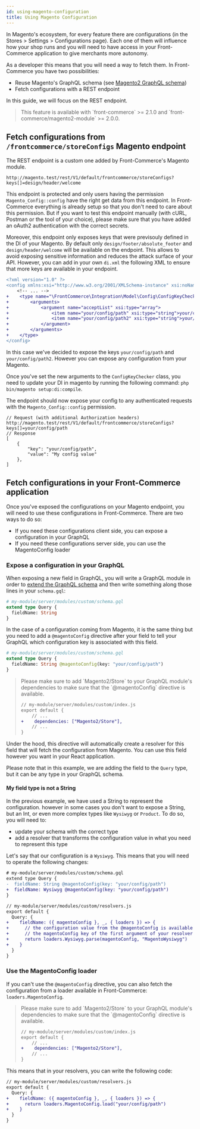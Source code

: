 ```yaml
---
id: using-magento-configuration
title: Using Magento Configuration
---
```


In Magento's ecosystem, for every feature there are configurations (in the Stores > Settings > Configurations page). Each one of them will influence how your shop runs and you will need to have access in your Front-Commerce application to give merchants more autonomy.

As a developer this means that you will need a way to fetch them. In Front-Commerce you have two possibilities:

- Reuse Magento's GraphQL schema (see [Magento2 GraphQL schema](./graphql.html))
- Fetch configurations with a REST endpoint

In this guide, we will focus on the REST endpoint.

<blockquote class="warning">This feature is available with `front-commerce` >= 2.1.0 and `front-commerce/magento2-module` >= 2.0.0.</blockquote>

## Fetch configurations from `/frontcommerce/storeConfigs` Magento endpoint

The REST endpoint is a custom one added by Front-Commerce's Magento module.

```
http://magento.test/rest/V1/default/frontcommerce/storeConfigs?keys[]=design/header/welcome
```

This endpoint is protected and only users having the permission `Magento_Config::config` have the right get data from this endpoint. In Front-Commerce everything is already setup so that you don't need to care about this permission. But if you want to test this endpoint manually (with cURL, Postman or the tool of your choice), please make sure that you have added an oAuth2 authentication with the correct secrets.

Moreover, this endpoint only exposes keys that were previsouly defined in the DI of your Magento. By default only `design/footer/absolute_footer` and `design/header/welcome` will be available on the endpoint. This allows to avoid exposing sensitive information and reduces the attack surface of your API. However, you can add in your own `di.xml` the following XML to ensure that more keys are available in your endpoint.

```diff
<?xml version="1.0" ?>
<config xmlns:xsi="http://www.w3.org/2001/XMLSchema-instance" xsi:noNamespaceSchemaLocation="urn:magento:framework:ObjectManager/etc/config.xsd">
    <!-- ... -->
+    <type name="\FrontCommerce\Integration\Model\Config\ConfigKeyChecker">
+        <arguments>
+            <argument name="acceptList" xsi:type="array">
+                <item name="your/config/path" xsi:type="string">your/config/path</item>
+                <item name="your/config/path2" xsi:type="string">your/config/path2</item>
+            </argument>
+        </arguments>
+    </type>
</config>
```

In this case we've decided to expose the keys `your/config/path` and `your/config/path2`. However you can expose any configuration from your Magento.

Once you've set the new arguments to the `ConfigKeyChecker` class, you need to update your DI in magento by running the following command: `php bin/magento setup:di:compile`.

The endpoint should now expose your config to any authenticated requests with the `Magento_Config::config` permission.

```
// Request (with additional Authorization headers)
http://magento.test/rest/V1/default/frontcommerce/storeConfigs?keys[]=your/config/path
// Response
[
    {
        "key": "your/config/path",
        "value": "My config value"
    },
]
```

## Fetch configurations in your Front-Commerce application

Once you've exposed the configurations on your Magento endpoint, you will need to use these configurations in Front-Commerce. There are two ways to do so:

- If you need these configurations client side, you can expose a configuration in your GraphQL
- If you need these configurations server side, you can use the MagentoConfig loader

### Expose a configuration in your GraphQL

When exposing a new field in GraphQL, you will write a GraphQL module in order to [extend the GraphQL schema](/docs/essentials/extend-the-graphql-schema.html) and then write something along those lines in your `schema.gql`:

```graphql
# my-module/server/modules/custom/schema.gql
extend type Query {
  fieldName: String
}
```

In the case of a configuration coming from Magento, it is the same thing but you need to add a `@magentoConfig` directive after your field to tell your GraphQL which configuration key is associated with this field.

```graphql
# my-module/server/modules/custom/schema.gql
extend type Query {
  fieldName: String @magentoConfig(key: "your/config/path")
}
```

<blockquote class="important">
Please make sure to add `Magento2/Store` to your GraphQL module's dependencies to make sure that the `@magentoConfig` directive is available.

```diff
// my-module/server/modules/custom/index.js
export default {
    // ...
+    dependencies: ["Magento2/Store"],
    // ...
}
```

</blockquote>

Under the hood, this directive will automatically create a resolver for this field that will fetch the configuration from Magento. You can use this field however you want in your React application.

Please note that in this example, we are adding the field to the `Query` type, but it can be any type in your GraphQL schema.

#### My field type is not a String

In the previous example, we have used a String to represent the configuration. however in some cases you don't want to expose a String, but an Int, or even more complex types like `Wysiwyg` or `Product`. To do so, you will need to:

- update your schema with the correct type
- add a resolver that transforms the configuration value in what you need to represent this type

Let's say that our configuration is a `Wysiwyg`. This means that you will need to operate the following changes:

```diff
# my-module/server/modules/custom/schema.gql
extend type Query {
-  fieldName: String @magentoConfig(key: "your/config/path")
+  fieldName: Wysiwyg @magentoConfig(key: "your/config/path")
}
```

```diff
// my-module/server/modules/custom/resolvers.js
export default {
  Query: {
+    fieldName: ({ magentoConfig }, _, { loaders }) => {
+      // the configuration value from the @magentoConfig is available in
+      // the magentoConfig key of the first argument of your resolver
+      return loaders.Wysiwyg.parse(magentoConfig, "MagentoWysiwyg")
+    }
  }
}
```

### Use the MagentoConfig loader

If you can't use the `@magentoConfig` directive, you can also fetch the configuration from a loader available in Front-Commerce: `loaders.MagentoConfig`.

<blockquote class="important">
Please make sure to add `Magento2/Store` to your GraphQL module's dependencies to make sure that the `@magentoConfig` directive is available.

```diff
// my-module/server/modules/custom/index.js
export default {
    // ...
+    dependencies: ["Magento2/Store"],
    // ...
}
```

</blockquote>

This means that in your resolvers, you can write the following code:

```diff
// my-module/server/modules/custom/resolvers.js
export default {
  Query: {
+    fieldName: ({ magentoConfig }, _, { loaders }) => {
+      return loaders.MagentoConfig.load("your/config/path")
+    }
  }
}
```
